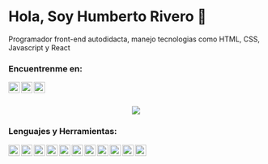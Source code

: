 

<!--
**danieldamian09/danieldamian09** is a ✨ _special_ ✨ repository because its `README.md` (this file) appears on your GitHub profile.

Here are some ideas to get you started:

- 🔭 I’m currently working on ...
- 🌱 I’m currently learning ...
- 👯 I’m looking to collaborate on ...
- 🤔 I’m looking for help with ...
- 💬 Ask me about ...
- 📫 How to reach me: ...
-  Pronouns: ...
- ⚡ Fun fact: ...
-->

# Hola, Soy Humberto Rivero 👋

Programador front-end autodidacta, manejo tecnologias como HTML, CSS, Javascript y React

<h3>Encuentrenme en:</h3>

<p>
    <a href="https://humbertorivero.netlify.app/">
      <img align="left" alt="" width="22px"
        src="https://user-images.githubusercontent.com/63797901/137363513-f5825321-e9c1-4b15-89fc-f2e518689c02.png" style="max-width: 100%;">
    </a>
    <a href="https://www.linkedin.com/in/humberto-rivero-rivero-castro/">
      <img align="left" alt="" width="22px"
        src="https://user-images.githubusercontent.com/63797901/137363364-437f2ea4-8840-493c-8b2a-9ec438a00538.png" style="max-width: 100%;">
    </a>
    <a href="https://www.instagram.com/mundo_javascript/" rel="nofollow">
      <img align="left" alt="" width="22px"
        src="https://user-images.githubusercontent.com/63797901/137363602-8be93ef1-d169-4612-8c1d-74a68a22fdc8.png" style="max-width: 100%;">
    </a>
  </p>
  <br>
  <br>

<p align="center">
    <img align="center" src="https://github-readme-stats.vercel.app/api?username=danieldamian09&show_icons=true&theme=tokyonight" />
</p>

 <h3>Lenguajes y Herramientas:</h3>
   <p>
        <img align="left" alt="html" width="22px"
          src="https://user-images.githubusercontent.com/63797901/137369294-0b979342-4f21-4b35-a58c-71df5edced2d.png"
          style="max-width: 100%;">
        <img align="left" alt="css" width="22px"
          src="https://user-images.githubusercontent.com/63797901/137369398-501f23f9-40dc-4282-9c68-34ac5431a720.png"
          style="max-width: 100%;">
        <img align="left" alt="javascript" width="22px"
          src="https://user-images.githubusercontent.com/63797901/137369538-548b35ec-3aea-4bd4-8232-c3c8ba6fffaf.png"
          style="max-width: 100%;">
          <img align="left" alt="bootstrap" width="22px"
          src="https://user-images.githubusercontent.com/63797901/137369784-071c0d03-9e0f-41bd-9631-8bce60b67380.png"
          style="max-width: 100%;">
          <img align="left" alt="react" width="22px"
          src="https://user-images.githubusercontent.com/63797901/137369868-4fd5ba02-b198-4916-9726-59f0941138b5.png"
          style="max-width: 100%;">
          <img align="left" alt="mongo" width="22px"
          src="https://user-images.githubusercontent.com/63797901/137369988-4aeea6ff-c955-40a9-9753-4049b1e9ab97.png"
          style="max-width: 100%;">
          <img align="left" alt="node" width="22px"
          src="https://user-images.githubusercontent.com/63797901/137370092-71cf9498-956d-4d43-ab3a-97e243b8cb20.png"
          style="max-width: 100%;">
          <img align="left" alt="github" width="22px"
          src="https://user-images.githubusercontent.com/63797901/137370155-fd3a5a93-0567-4689-9d61-4a282c0bfa2d.png"
          style="max-width: 100%;">
          <img align="left" alt="figma" width="22px"
          src="https://user-images.githubusercontent.com/63797901/137370239-147f8148-6ce7-4bfe-af55-4c5a382a8e49.png"
          style="max-width: 100%;">
          <img align="left" alt="vsc" width="22px"
          src="https://user-images.githubusercontent.com/63797901/137370454-51f171ca-6601-4504-b07e-7dc3a6f51998.png"
          style="max-width: 100%;">
          <img align="left" alt="salesforce" width="22px"
          src="https://user-images.githubusercontent.com/63797901/137370345-3a5893dd-ad9e-4e6e-a4ea-74306beecb45.png"
          style="max-width: 100%;">
    </p>


<!-- <p align="center">
    <img align="center" src="https://github-readme-stats.vercel.app/api/top-langs/?username=danieldamian09&bg_color=000000&text_color=FFFFFF&title_color=159E4A&langs_count=10&card_width=500&layout=compact" /> 
</p> -->

